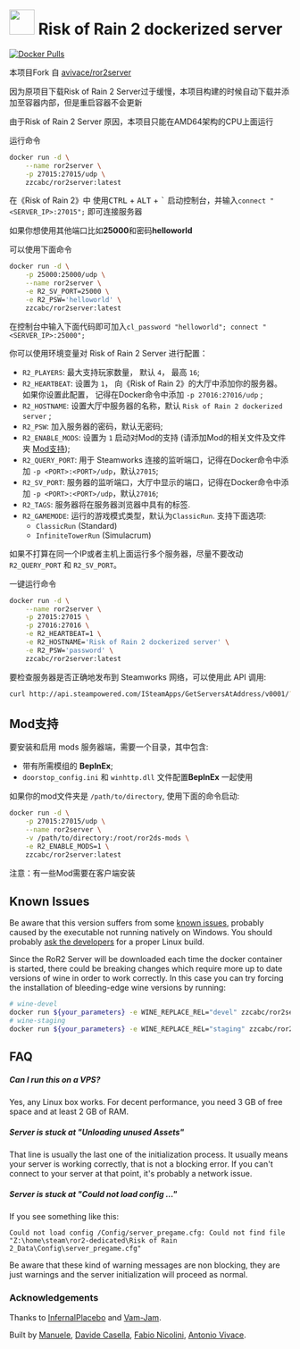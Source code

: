 <h1> <img src="https://i.imgur.com/UIQSMEs.png" height=45> Risk of Rain 2 dockerized server </h1>

[![Docker Pulls](https://img.shields.io/docker/pulls/zzcabc/ror2server?style=flat-square)](https://hub.docker.com/r/zzcabc/ror2server)


本项目Fork 自 [avivace/ror2server](https://github.com/avivace/ror2-server)

因为原项目下载Risk of Rain 2 Server过于缓慢，本项目构建的时候自动下载并添加至容器内部，但是重启容器不会更新

由于Risk of Rain 2 Server 原因，本项目只能在AMD64架构的CPU上面运行


运行命令
```bash
docker run -d \
    --name ror2server \
    -p 27015:27015/udp \
    zzcabc/ror2server:latest
```

在《Risk of Rain 2》中 使用<kbd>CTRL</kbd> + <kbd>ALT</kbd> + <kbd>\`</kbd> 启动控制台，并输入`connect "<SERVER_IP>:27015";` 即可连接服务器


如果你想使用其他端口比如**25000**和密码**helloworld**

可以使用下面命令
```sh
docker run -d \
    -p 25000:25000/udp \
    --name ror2server \
    -e R2_SV_PORT=25000 \
    -e R2_PSW='helloworld' \
    zzcabc/ror2server:latest
```
在控制台中输入下面代码即可加入`cl_password "helloworld"; connect "<SERVER_IP>:25000";`

你可以使用环境变量对 Risk of Rain 2 Server 进行配置：

- `R2_PLAYERS`: 最大支持玩家数量， 默认 `4`， 最高 `16`;
- `R2_HEARTBEAT`: 设置为 `1`， 向《Risk of Rain 2》的大厅中添加你的服务器。 如果你设置此配置， 记得在Docker命令中添加 `-p 27016:27016/udp` ;
- `R2_HOSTNAME`: 设置大厅中服务器的名称，默认 `Risk of Rain 2 dockerized server` ;
- `R2_PSW`: 加入服务器的密码，默认无密码;
- `R2_ENABLE_MODS`: 设置为 `1` 启动对Mod的支持 (请添加Mod的相关文件及文件夹 [Mod支持](#Mod支持));
- `R2_QUERY_PORT`: 用于 Steamworks 连接的监听端口，记得在Docker命令中添加 `-p <PORT>:<PORT>/udp`，默认`27015`;
- `R2_SV_PORT`: 服务器的监听端口，大厅中显示的端口，记得在Docker命令中添加 `-p <PORT>:<PORT>/udp`，默认`27016`;
- `R2_TAGS`: 服务器将在服务器浏览器中具有的标签.
- `R2_GAMEMODE`: 运行的游戏模式类型，默认为`ClassicRun`. 支持下面选项:
    - `ClassicRun` (Standard)
    - `InfiniteTowerRun` (Simulacrum)

如果不打算在同一个IP或者主机上面运行多个服务器，尽量不要改动`R2_QUERY_PORT` 和 `R2_SV_PORT`。

一键运行命令

```sh
docker run -d \
    --name ror2server \
    -p 27015:27015 \
    -p 27016:27016 \
    -e R2_HEARTBEAT=1 \
    -e R2_HOSTNAME='Risk of Rain 2 dockerized server' \
    -e R2_PSW='password' \
    zzcabc/ror2server:latest
```

要检查服务器是否正确地发布到 Steamworks 网络，可以使用此 API 调用:

```bash
curl http://api.steampowered.com/ISteamApps/GetServersAtAddress/v0001/?format=json&addr=<IP_ADDRESS>
```

## Mod支持

要安装和启用 mods 服务器端，需要一个目录，其中包含:

- 带有所需模组的 **BepInEx**;
- `doorstop_config.ini` 和 `winhttp.dll` 文件配置**BepInEx** 一起使用

如果你的mod文件夹是 `/path/to/directory`, 使用下面的命令启动:

```bash
docker run -d \
    -p 27015:27015/udp \
    --name ror2server \
    -v /path/to/directory:/root/ror2ds-mods \
    -e R2_ENABLE_MODS=1 \
    zzcabc/ror2server:latest
```

注意：有一些Mod需要在客户端安装

## Known Issues

Be aware that this version suffers from some [known issues](https://github.com/avivace/ror2-server/issues?q=is%3Aissue+is%3Aopen+label%3Abug), probably caused by the executable not running natively on Windows. You should probably [ask the developers](https://twitter.com/riskofrain) for a proper Linux build.

Since the RoR2 Server will be downloaded each time the docker container is started, there could be breaking changes which require more up to date versions of wine in order to work correctly. In this case you can try forcing the installation of bleeding-edge wine versions by running:
```bash
# wine-devel
docker run ${your_parameters} -e WINE_REPLACE_REL="devel" zzcabc/ror2server:latest
# wine-staging
docker run ${your_parameters} -e WINE_REPLACE_REL="staging" zzcabc/ror2server:latest
```

## FAQ

##### Can I run this on a VPS?

Yes, any Linux box works. For decent performance, you need 3 GB of free space and at least 2 GB of RAM.


##### Server is stuck at "Unloading unused Assets"

That line is usually the last one of the initialization process. It usually means your server is working correctly, that is not a blocking error. If you can't connect to your server at that point, it's probably a network issue.


##### Server is stuck at "Could not load config ..."

If you see something like this:

```
Could not load config /Config/server_pregame.cfg: Could not find file "Z:\home\steam\ror2-dedicated\Risk of Rain 2_Data\Config\server_pregame.cfg"
```

Be aware that these kind of warning messages are non blocking, they are just warnings and the server initialization will proceed as normal.


### Acknowledgements

Thanks to [InfernalPlacebo](https://github.com/InfernalPlacebo) and [Vam-Jam](https://github.com/Vam-Jam).

Built by [Manuele](https://github.com/dubvulture), [Davide Casella](https://github.com/dcasella), [Fabio Nicolini](https://github.com/fnicolini), [Antonio Vivace](https://github.com/avivace).
